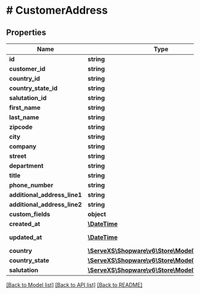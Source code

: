 # # CustomerAddress

## Properties

Name | Type | Description | Notes
------------ | ------------- | ------------- | -------------
**id** | **string** |  | [optional]
**customer_id** | **string** |  |
**country_id** | **string** |  |
**country_state_id** | **string** |  | [optional]
**salutation_id** | **string** |  |
**first_name** | **string** |  |
**last_name** | **string** |  |
**zipcode** | **string** |  |
**city** | **string** |  |
**company** | **string** |  | [optional]
**street** | **string** |  |
**department** | **string** |  | [optional]
**title** | **string** |  | [optional]
**phone_number** | **string** |  | [optional]
**additional_address_line1** | **string** |  | [optional]
**additional_address_line2** | **string** |  | [optional]
**custom_fields** | **object** |  | [optional]
**created_at** | [**\DateTime**](\DateTime.md) |  | [readonly]
**updated_at** | [**\DateTime**](\DateTime.md) |  | [optional] [readonly]
**country** | [**\ServeXS\Shopware\v6\Store\Model\Country**](Country.md) |  | [optional]
**country_state** | [**\ServeXS\Shopware\v6\Store\Model\CountryState**](CountryState.md) |  | [optional]
**salutation** | [**\ServeXS\Shopware\v6\Store\Model\Salutation**](Salutation.md) |  | [optional]

[[Back to Model list]](../../README.md#models) [[Back to API list]](../../README.md#endpoints) [[Back to README]](../../README.md)
